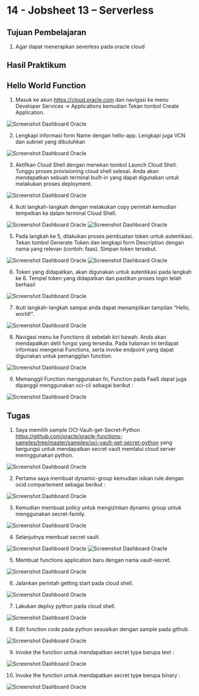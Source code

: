 # 14 - Jobsheet 13 – Serverless

## Tujuan Pembelajaran

1. Agar dapat menerapkan severless pada oracle cloud

## Hasil Praktikum

## Hello World Function

1. Masuk ke akun https://cloud.oracle.com dan navigasi ke menu Developer Services -> Applications kemudian Tekan tombol Create Application.

![Screenshot Dashboard Oracle](img/Screenshot_1.png)


2. Lengkapi informasi form Name dengan hello-app. Lengkapi juga VCN dan subnet yang dibutuhkan

![Screenshot Dashboard Oracle](img/Screenshot_2.png)


3. Aktifkan Cloud Shell dengan menekan tombol Launch Cloud Shell. Tunggu proses provisioning cloud shell selesai. Anda akan mendapatkan sebuah terminal built-in yang  dapat digunakan untuk melakukan proses deployment.

![Screenshot Dashboard Oracle](img/Screenshot_3.png)


4. Ikuti langkah-langkah dengan melakukan copy perintah kemudian tempelkan ke dalam terminal Cloud Shell.

![Screenshot Dashboard Oracle](img/Screenshot_4.png)
![Screenshot Dashboard Oracle](img/Screenshot_5.png)



5. Pada langkah ke 5, dilakukan proses pembuatan token untuk autentikasi. Tekan tombol Generate Token dan lengkapi form Description dengan nama yang relevan (contoh: faas). Simpan token tersebut.

![Screenshot Dashboard Oracle](img/Screenshot_6.png)
![Screenshot Dashboard Oracle](img/Screenshot_7.png)


6. Token yang didapatkan, akan digunakan untuk autentikasi pada langkah ke 6. Tempel token yang didapatkan dan pastikan proses login telah berhasil

![Screenshot Dashboard Oracle](img/Screenshot_52.png)


7. Ikuti langkah-langkah sampai anda dapat menampilkan tampilan “Hello, world!”.

![Screenshot Dashboard Oracle](img/Screenshot_17.png)


8. Navigasi menu ke Functions di sebelah kiri bawah. Anda akan mendapatkan detil fungsi yang tersedia. Pada halaman ini terdapat informasi mengenai Functions, serta invoke endpoint yang dapat digunakan untuk pemanggilan function.

![Screenshot Dashboard Oracle](img/Screenshot_18.png)


9. Memanggil Function menggunakan fn, Function pada FaaS dapat juga dipanggil menggunakan oci-cli sebagai berikut :

![Screenshot Dashboard Oracle](img/Screenshot_20.png)



## Tugas

1. Saya memilih sample OCI-Vault-get-Secret-Python https://github.com/oracle/oracle-functions-samples/tree/master/samples/oci-vault-get-secret-python yang bergungsi untuk mendapatkan secret vault memlalui cloud server mennggunakan python.

![Screenshot Dashboard Oracle](img/Screenshot_53.png)


2. Pertama saya membuat dynamic-group kemudian isikan rule dengan ocid compartement sebagai berikut :

![Screenshot Dashboard Oracle](img/Screenshot_42.png)


3. Kemudian membuat policy untuk mengizinkan dynamic group untuk menggunakan secret-family.

![Screenshot Dashboard Oracle](img/Screenshot_43.png)


4. Selanjutnya membuat secret vault.

![Screenshot Dashboard Oracle](img/Screenshot_47.png)
![Screenshot Dashboard Oracle](img/Screenshot_48.png)


5. Membuat functions application baru dengan nama vault-secret.

![Screenshot Dashboard Oracle](img/Screenshot_54.png)


6. Jalankan perintah getting start pada cloud shell.

![Screenshot Dashboard Oracle](img/Screenshot_44.png)


7. Lakukan deploy python pada cloud shell.

![Screenshot Dashboard Oracle](img/Screenshot_45.png)


8. Edit function code pada python sesuaikan dengan sample pada github.

![Screenshot Dashboard Oracle](img/Screenshot_46.png)


9. Invoke the function untuk mendapatkan secret type berupa text :

![Screenshot Dashboard Oracle](img/Screenshot_50.png)


10. Invoke the function untuk mendapatkan secret type berupa binary :

![Screenshot Dashboard Oracle](img/Screenshot_51.png)


